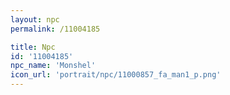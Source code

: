 ```yaml
---
layout: npc
permalink: /11004185

title: Npc
id: '11004185'
npc_name: 'Monshel'
icon_url: 'portrait/npc/11000857_fa_man1_p.png'
---
```

